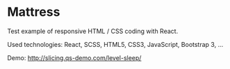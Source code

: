 # Mattress

Test example of responsive HTML / CSS coding with React.

Used technologies: React, SCSS, HTML5, CSS3, JavaScript, Bootstrap 3, ...

Demo: http://slicing.qs-demo.com/level-sleep/